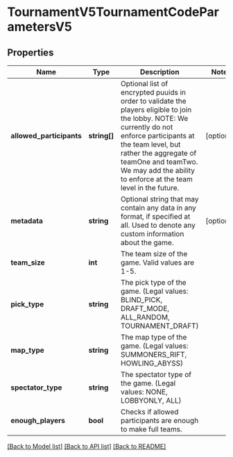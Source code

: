 # TournamentV5TournamentCodeParametersV5

## Properties
Name | Type | Description | Notes
------------ | ------------- | ------------- | -------------
**allowed_participants** | **string[]** | Optional list of encrypted puuids in order to validate the players eligible to join the lobby. NOTE: We currently do not enforce participants at the team level, but rather the aggregate of teamOne and teamTwo. We may add the ability to enforce at the team level in the future. | [optional] 
**metadata** | **string** | Optional string that may contain any data in any format, if specified at all. Used to denote any custom information about the game. | [optional] 
**team_size** | **int** | The team size of the game. Valid values are 1-5. | 
**pick_type** | **string** | The pick type of the game.              (Legal values:  BLIND_PICK,  DRAFT_MODE,  ALL_RANDOM,  TOURNAMENT_DRAFT) | 
**map_type** | **string** | The map type of the game.              (Legal values:  SUMMONERS_RIFT,  HOWLING_ABYSS) | 
**spectator_type** | **string** | The spectator type of the game.              (Legal values:  NONE,  LOBBYONLY,  ALL) | 
**enough_players** | **bool** | Checks if allowed participants are enough to make full teams. | 

[[Back to Model list]](../README.md#documentation-for-models) [[Back to API list]](../README.md#documentation-for-api-endpoints) [[Back to README]](../README.md)


